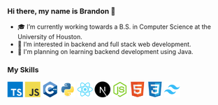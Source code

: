### Hi there, my name is Brandon 👋

- 🎓 I’m currently working towards a B.S. in Computer Science at the University of Houston. 
- 🌱 I’m interested in backend and full stack web development.
- 🧠 I'm planning on learning backend development using Java.

### My Skills

<p align="left">
<a href="https://www.typescriptlang.org/" target="_blank" rel="noopener noreferrer" aria-label="Link to TS Website"><img src="https://github.com/devicons/devicon/blob/master/icons/typescript/typescript-original.svg" width="36" height="36" alt="Typescript" /></a>
<a href="https://developer.mozilla.org/en-US/docs/Web/JavaScript" target="_blank" rel="noreferrer"><img src="https://github.com/devicons/devicon/blob/master/icons/javascript/javascript-original.svg" width="36" height="36" alt="JavaScript" /></a>
<a href="https://cplusplus.com/" target="_blank" rel="noreferrer"><img src="https://github.com/devicons/devicon/blob/master/icons/cplusplus/cplusplus-original.svg" width="36" height="36" alt="C++" /></a>
<a href="https://www.python.org/" target="_blank" rel="noreferrer"><img src="https://github.com/devicons/devicon/blob/master/icons/python/python-original.svg" width="36" height="36" alt="Python" /></a>
<a href="https://reactjs.org/" target="_blank" rel="noreferrer"><img src="https://github.com/devicons/devicon/blob/master/icons/react/react-original.svg" width="36" height="36" alt="React" /></a>
<a href="https://nextjs.org/" target="_blank" rel="noreferrer"><img src="https://github.com/devicons/devicon/blob/master/icons/nextjs/nextjs-original.svg" width="36" height="36" alt="NextJS" /></a>
<a href="https://nodejs.org/en/" target="_blank" rel="noreferrer"><img src="https://github.com/devicons/devicon/blob/master/icons/nodejs/nodejs-original.svg" width="36" height="36" alt="NodeJS" /></a>
<a href="https://developer.mozilla.org/en-US/docs/Glossary/HTML5" target="_blank" rel="noreferrer"><img src="https://github.com/devicons/devicon/blob/master/icons/html5/html5-original.svg" width="36" height="36" alt="HTML5" /></a>
<a href="https://www.w3.org/TR/CSS/#css" target="_blank" rel="noreferrer"><img src="https://github.com/devicons/devicon/blob/master/icons/css3/css3-original.svg" width="36" height="36" alt="CSS3" /></a>
<a href="https://tailwindcss.com/" target="_blank" rel="noreferrer"><img src="https://github.com/devicons/devicon/blob/master/icons/tailwindcss/tailwindcss-plain.svg" width="36" height="36" alt="TailwindCSS" /></a>
</p>

